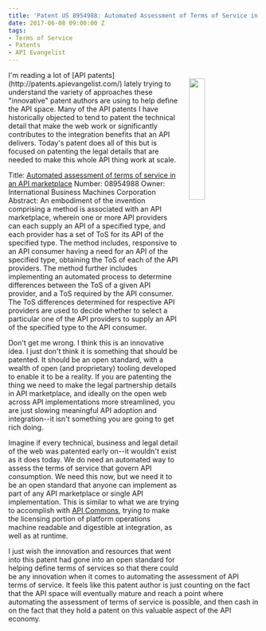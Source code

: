 ```yaml
---
title: 'Patent US 8954988: Automated Assessment of Terms of Service in an API Marketplace'
date: 2017-06-08 09:00:00 Z
tags:
- Terms of Service
- Patents
- API Evangelist
---
```


<p><a href="http://terms-of-service.apievangelist.com/"><img src="https://s3.amazonaws.com/kinlane-productions/bw-icons/bw-terms-conditions.png" align="right" width="25%" style="padding: 15px;" /></a></p>I'm reading a lot of [API patents](http://patents.apievangelist.com/) lately trying to understand the variety of approaches these "innovative" patent authors are using to help define the API space. Many of the API patents I have historically objected to tend to patent the technical detail that make the web work or significantly contributes to the integration benefits that an API delivers. Today's patent does all of this but is focused on patenting the legal details that are needed to make this whole API thing work at scale. 

Title: [Automated assessment of terms of service in an API marketplace](http://patft.uspto.gov/netacgi/nph-Parser?Sect2=PTO1&Sect2=HITOFF&p=1&u=/netahtml/PTO/search-bool.html&r=1&f=G&l=50&d=PALL&RefSrch=yes&Query=PN/8954988)
Number: 08954988
Owner: International Business Machines Corporation
Abstract: An embodiment of the invention comprising a method is associated with an API marketplace, wherein one or more API providers can each supply an API of a specified type, and each provider has a set of ToS for its API of the specified type. The method includes, responsive to an API consumer having a need for an API of the specified type, obtaining the ToS of each of the API providers. The method further includes implementing an automated process to determine differences between the ToS of a given API provider, and a ToS required by the API consumer. The ToS differences determined for respective API providers are used to decide whether to select a particular one of the API providers to supply an API of the specified type to the API consumer.

Don't get me wrong. I think this is an innovative idea. I just don't think it is something that should be patented. It should be an open standard, with a wealth of open (and proprietary) tooling developed to enable it to be a reality. If you are patenting the thing we need to make the legal partnership details in API marketplace, and ideally on the open web across API implementations more streamlined, you are just slowing meaningful API adoption and integration--it isn't something you are going to get rich doing.

Imagine if every technical, business and legal detail of the web was patented early on--it wouldn't exist as it does today. We do need an automated way to assess the terms of service that govern API consumption. We need this now, but we need it to be an open standard that anyone can implement as part of any API marketplace or single API implementation. This is similar to what we are trying to accomplish with [API Commons](http://apicommons.org/), trying to make the licensing portion of platform operations machine readable and digestible at integration, as well as at runtime.

I just wish the innovation and resources that went into this patent had gone into an open standard for helping define terms of services so that there could be any innovation when it comes to automating the assessment of API terms of service. It feels like this patent author is just counting on the fact that the API space will eventually mature and reach a point where automating the assessment of terms of service is possible, and then cash in on the fact that they hold a patent on this valuable aspect of the API economy.  
